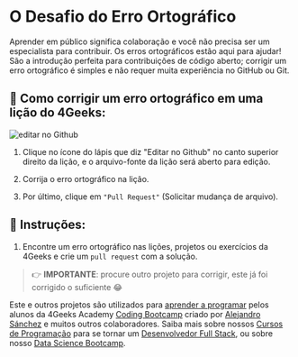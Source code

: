<!-- hide -->
<!-- Cambio de idioma, aplicado al portugués-BR -->
# O Desafio do Erro Ortográfico
<!-- endhide -->

Aprender em público significa colaboração e você não precisa ser um especialista para contribuir. Os erros ortográficos estão aqui para ajudar! São a introdução perfeita para contribuições de código aberto; corrigir um erro ortográfico é simples e não requer muita experiência no GitHub ou Git.

## 🔷 Como corrigir um erro ortográfico em uma lição do 4Geeks:

![editar no Github](https://github.com/breatheco-de/the-misspell-chalenge/blob/master/assets/github-logo2.png?raw=true)

1. Clique no ícone do lápis que diz "Editar no Github" no canto superior direito da lição, e o arquivo-fonte da lição será aberto para edição.

2. Corrija o erro ortográfico na lição.

3. Por último, clique em `"Pull Request"` (Solicitar mudança de arquivo).

## 📝 Instruções:

1. Encontre um erro ortográfico nas lições, projetos ou exercícios da 4Geeks e crie um `pull request` com a solução.

> 👉 **IMPORTANTE**: procure outro projeto para corrigir, este já foi corrigido o suficiente 😂

Este e outros projetos são utilizados para [aprender a programar](https://4geeksacademy.com/pt/aprender-a-programar/aprender-a-programar-desde-cero) pelos alunos da 4Geeks Academy [Coding Bootcamp](https://4geeksacademy.com/us/coding-bootcamp) criado por [Alejandro Sánchez](https://twitter.com/alesanchezr) e muitos outros colaboradores. Saiba mais sobre nossos [Cursos de Programação](https://4geeksacademy.com/pt/curso-de-programacao-desde-cero?lang=pt) para se tornar um [Desenvolvedor Full Stack](https://4geeksacademy.com/pt/coding-bootcamps/desarrollador-full-stack/?lang=pt), ou sobre nosso [Data Science Bootcamp](https://4geeksacademy.com/pt/coding-bootcamps/curso-datascience-machine-learning).
